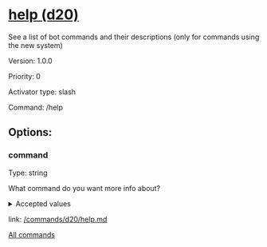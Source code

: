 # [help (d20)](/commands/d20/help.md)

See a list of bot commands and their descriptions (only for commands using the new system)

Version: 1.0.0

Priority: 0

Activator type: slash

Command: /help



## Options:

### command

Type: string

What command do you want more info about?

<details>

<summary>Accepted values</summary> 

- shop (sadie)
- 18? (krystal)
- absorb (krystal)
- arson (krystal)
- burn (krystal)
- cow-poopy (krystal)
- dumbass (krystal)
- eat (krystal)
- eat_1 (krystal)
- image-test (krystal)
- kill (krystal)
- princess (krystal)
- pfft (krystal)
- rebel (krystal)
- run (krystal)
- sleep_1 (krystal)
- sleep (krystal)
- spare (krystal)
- swim (krystal)
- tip (krystal)
- yeet (krystal)
- my-xp (d20)
- remove-cache (d20)
- help (d20)
- help (d20)


</details>

link: [/commands/d20/help.md](/commands/d20/help.md)



[All commands](/commands.md)